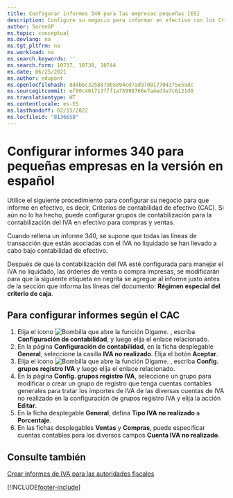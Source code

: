 ```yaml
---
title: Configurar informes 340 para las empresas pequeñas [ES]
description: Configure su negocio para informar en efectivo con los Criterios de contabilidad de efectivo (CAC) utilizando los informes 340 para pequeñas empresas.
author: SorenGP
ms.topic: conceptual
ms.devlang: na
ms.tgt_pltfrm: na
ms.workload: na
ms.search.keywords: ''
ms.search.form: 10737, 10738, 10744
ms.date: 06/25/2021
ms.author: edupont
ms.openlocfilehash: 8d4b6c3258879b5894cd7ad970017704375e5adc
ms.sourcegitcommit: ef80c461713fff1a75998766e7a4ed3a7c6121d0
ms.translationtype: HT
ms.contentlocale: es-ES
ms.lasthandoff: 02/15/2022
ms.locfileid: "8136658"
---
```

# <a name="set-up-340-reports-for-small-businesses-in-the-spanish-version"></a>Configurar informes 340 para pequeñas empresas en la versión en español
Utilice el siguiente procedimiento para configurar su negocio para que informe en efectivo, es decir, Criterios de contabilidad de efectivo (CAC). Si aún no lo ha hecho, puede configurar grupos de contabilización para la contabilización del IVA en efectivo para compras y ventas.  

Cuando rellena un informe 340, se supone que todas las líneas de transacción que están asociadas con el IVA no liquidado se han llevado a cabo bajo contabilidad de efectivo.  

Después de que la contabilización del IVA esté configurada para manejar el IVA no liquidado, las órdenes de venta o compra impresas, se modificarán para que la siguiente etiqueta en negrita se agregue al informe justo antes de la sección que informa las líneas del documento: **Régimen especial del criterio de caja**.  

## <a name="to-set-up-reporting-under-cac"></a>Para configurar informes según el CAC  

1.  Elija el icono ![Bombilla que abre la función Dígame.](../../media/ui-search/search_small.png "Dígame qué desea hacer") , escriba **Configuración de contabilidad**, y luego elija el enlace relacionado.  
2.  En la página **Configuración de contabilidad**, en la ficha desplegable **General**, seleccione la casilla **IVA no realizado**. Elija el botón **Aceptar**.  
3.  Elija el icono ![Bombilla que abre la función Dígame.](../../media/ui-search/search_small.png "Dígame qué desea hacer") , escriba **Config. grupos registro IVA** y luego elija el enlace relacionado.  
4.  En la página **Config. grupos registro IVA**, seleccione un grupo para modificar o crear un grupo de registro que tenga cuentas contables generales para tratar los importes de IVA de las diversas cuentas de IVA no realizado en la configuración de grupos registro IVA y elija la acción **Editar**.  
5.  En la ficha desplegable **General**, defina **Tipo IVA no realizado** a **Porcentaje**.  
6.  En las fichas desplegables **Ventas** y **Compras**, puede especificar cuentas contables para los diversos campos **Cuenta IVA no realizado**.  

## <a name="see-also"></a>Consulte también  
[Crear informes de IVA para las autoridades fiscales](../../finance-how-report-vat.md)


[!INCLUDE[footer-include](../../includes/footer-banner.md)]